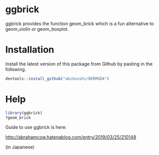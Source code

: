 # ggbrick

ggbrick provides the function geom_brick which is a fun alternative to geom_violin or geom_boxplot.

# Installation

Install the latest version of this package from Github by pasting in the following.

~~~R
devtools::install_github("abikoushi/BERMUDA")
~~~

# Help

~~~R
library(ggbrick)
?geom_brick
~~~

Guide to use ggbrick is here:

http://abrahamcow.hatenablog.com/entry/2019/03/25/210148

(in Japanese)
